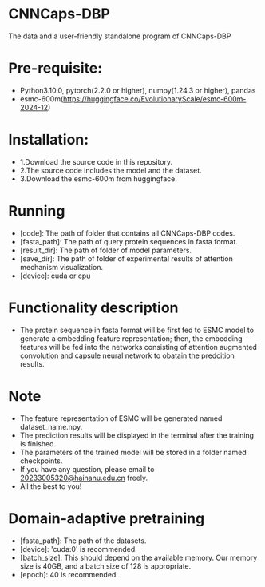 # CNNCaps-DBP
The data and a user-friendly standalone program of CNNCaps-DBP
# Pre-requisite:
- Python3.10.0, pytorch(2.2.0 or higher), numpy(1.24.3 or higher), pandas
- esmc-600m(https://huggingface.co/EvolutionaryScale/esmc-600m-2024-12)
# Installation:
- 1.Download the source code in this repository.
- 2.The source code includes the model and the dataset.
- 3.Download the esmc-600m from huggingface.
# Running
- [code]: The path of folder that contains all CNNCaps-DBP codes.
- [fasta_path]: The path of query protein sequences in fasta format.
- [result_dir]: The path of folder of model parameters.
- [save_dir]: The path of folder of experimental results of attention mechanism visualization.
- [device]: cuda or cpu
# Functionality description
- The protein sequence in fasta format will be first fed to ESMC model to generate a embedding feature representation; then, the embedding features will be fed into the networks consisting of attention augmented convolution and capsule neural network to obatain the predcition results.
# Note
- The feature representation of ESMC will be generated named dataset_name.npy.
- The prediction results will be displayed in the terminal after the training is finished.
- The parameters of the trained model will be stored in a folder named checkpoints.
- If you have any question, please email to 20233005320@hainanu.edu.cn freely.
- All the best to you!
# Domain-adaptive pretraining
- [fasta_path]: The path of the datasets.
- [device]: 'cuda:0' is recommended.
- [batch_size]: This should depend on the available memory. Our memory size is 40GB, and a batch size of 128 is appropriate.
- [epoch]: 40 is recommended.
